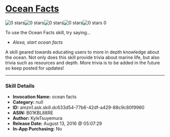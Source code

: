 # [Ocean Facts](http://alexa.amazon.com/#skills/amzn1.ask.skill.dc633d54-77b6-42df-a429-88c9c80f9960)
![0 stars](../../images/ic_star_border_black_18dp_1x.png)![0 stars](../../images/ic_star_border_black_18dp_1x.png)![0 stars](../../images/ic_star_border_black_18dp_1x.png)![0 stars](../../images/ic_star_border_black_18dp_1x.png)![0 stars](../../images/ic_star_border_black_18dp_1x.png) 0

To use the Ocean Facts skill, try saying...

* *Alexa, start ocean facts*

A skill geared towards educating users to more in depth knowledge about the ocean.  Not only does this skill provide trivia about marine life, but also trivia such as resources and depth.  More trivia is to be added in the future so keep posted for updates!

***

### Skill Details

* **Invocation Name:** ocean facts
* **Category:** null
* **ID:** amzn1.ask.skill.dc633d54-77b6-42df-a429-88c9c80f9960
* **ASIN:** B01KBL88RE
* **Author:** KyleTsuyemura
* **Release Date:** August 13, 2016 @ 05:07:29
* **In-App Purchasing:** No
